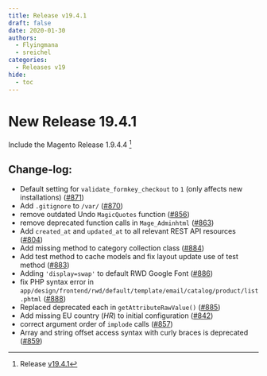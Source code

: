 ```yaml
---
title: Release v19.4.1
draft: false
date: 2020-01-30
authors:
  - Flyingmana
  - sreichel
categories:
  - Releases v19
hide:
  - toc
---
```


# New Release 19.4.1

Include the Magento Release 1.9.4.4 [^1]

<!-- more -->

## Change-log:

- Default setting for `validate_formkey_checkout` to `1` (only affects new installations) ([#871](https://github.com/OpenMage/magento-lts/pull/871))
- Add `.gitignore` to `/var/` ([#870](https://github.com/OpenMage/magento-lts/pull/870))
- remove outdated Undo `MagicQuotes` function ([#856](https://github.com/OpenMage/magento-lts/pull/856))
- remove deprecated function calls in `Mage_Adminhtml` ([#863](https://github.com/OpenMage/magento-lts/pull/863))
- Add `created_at` and `updated_at` to all relevant REST API resources ([#804](https://github.com/OpenMage/magento-lts/pull/804))
- Add missing method to category collection class ([#884](https://github.com/OpenMage/magento-lts/pull/884))
- Add test method to cache models and fix layout update use of test method ([#883](https://github.com/OpenMage/magento-lts/pull/883))
- Adding `'display=swap'` to default RWD Google Font ([#886](https://github.com/OpenMage/magento-lts/pull/886))
- fix PHP syntax error in `app/design/frontend/rwd/default/template/email/catalog/product/list.phtml` ([#888](https://github.com/OpenMage/magento-lts/pull/888))
- Replaced deprecated each in `getAttributeRawValue()` ([#885](https://github.com/OpenMage/magento-lts/pull/885))
- Add missing EU country (_HR_) to initial configuration ([#842](https://github.com/OpenMage/magento-lts/pull/842))
- correct argument order of `implode` calls ([#857](https://github.com/OpenMage/magento-lts/pull/857))
- Array and string offset access syntax with curly braces is deprecated ([#859](https://github.com/OpenMage/magento-lts/pull/859))

[^1]: Release [v19.4.1](https://github.com/OpenMage/magento-lts/releases/tag/v19.4.1)
